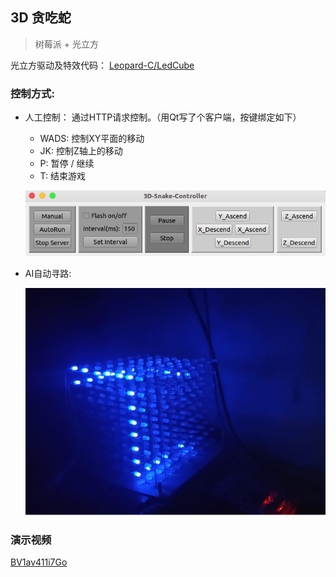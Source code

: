 ## 3D 贪吃蛇

> 树莓派 + 光立方

光立方驱动及特效代码： [Leopard-C/LedCube](https://github.com/Leopard-C/LedCube)

### 控制方式:

+ 人工控制： 通过HTTP请求控制。（用Qt写了个客户端，按键绑定如下）

    + WADS: 控制XY平面的移动
    + JK: 控制Z轴上的移动
    + P: 暂停 / 继续
    + T: 结束游戏

    ![screenshot](3D-Snake-Controller-Qt/screenshot.png)

+ AI自动寻路:

    ![screenshot](3D-Snake-Server-Pi/pic/photo.png)


### 演示视频

[BV1av411i7Go](https://www.bilibili.com/video/BV1av411i7Go)
